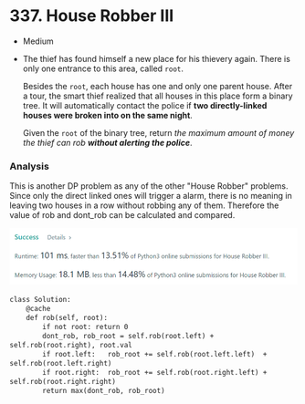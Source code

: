 # 337. House Robber III

* Medium
*   The thief has found himself a new place for his thievery again. There is only one entrance to this area, called `root`.

    Besides the `root`, each house has one and only one parent house. After a tour, the smart thief realized that all houses in this place form a binary tree. It will automatically contact the police if **two directly-linked houses were broken into on the same night**.

    Given the `root` of the binary tree, return _the maximum amount of money the thief can rob **without alerting the police**_.

### Analysis&#x20;

This is another DP problem as any of the other "House Robber" problems. Since only the direct linked ones will trigger a alarm, there is no meaning in leaving two houses in a row without robbing any of them. Therefore the value of rob and dont\_rob can be calculated and compared.&#x20;

![](<../.gitbook/assets/image (15) (1) (1).png>)

```
class Solution:
    @cache
    def rob(self, root):
        if not root: return 0
        dont_rob, rob_root = self.rob(root.left) + self.rob(root.right), root.val
        if root.left:   rob_root += self.rob(root.left.left)  + self.rob(root.left.right)
        if root.right:  rob_root += self.rob(root.right.left) + self.rob(root.right.right)
        return max(dont_rob, rob_root)
```
